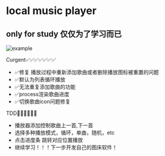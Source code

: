 # local music player 

## only for study 仅仅为了学习而已

![example](https://cdn.jsdelivr.net/gh/changhao970630/cdn@master/images/20200803174543.gif)

 Curgent✅✅✅✅✅✅✅

+ ✅修复 播放过程中重新添加歌曲或者删除播放图标被重置的问题
+ ✅默认为列表循环播放
+ ✅无法重复添加歌曲的功能
+ ✅process渲染歌曲进度
+ ✅切换歌曲icon问题修复

TDD🚧🚧🚧🚧🚧🚧

+ 播放器添加控制歌曲上一首,下一首 
+ 选择多种播放模式，循环，单曲，随机，etc
+ 点击进度条 跳转对应位置播放
+ 继续学习！！！下一步开发自己的图床软件！

